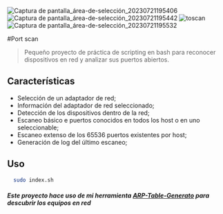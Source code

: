 ![Captura de pantalla_área-de-selección_20230721195406](https://github.com/SebSecRepos/port_scan/assets/130188315/ffcb4085-1e0d-4704-9b9b-41b27a8bd9f7)
![Captura de pantalla_área-de-selección_20230721195442](https://github.com/SebSecRepos/port_scan/assets/130188315/f7d717f8-ce3d-430d-bd9f-53777391960e)
![toscan](https://github.com/SebSecRepos/port_scan/assets/130188315/97138c72-ba95-40cb-9e9a-ba40994f9806)
![Captura de pantalla_área-de-selección_20230721195532](https://github.com/SebSecRepos/port_scan/assets/130188315/65f1cdbf-c6fd-4def-b6c0-f4522dc401a8)

#Port scan
> Pequeño proyecto de práctica de scripting en bash para reconocer dispositivos en red y analizar sus puertos abiertos.

## Características
- Selección de un adaptador de red;
- Información del adaptador de red seleccionado;
- Detección de los dispositivos dentro de la red;
- Escaneo básico e puertos conocidos en todos los host o en uno seleccionable;
- Escaneo extenso de los 65536 puertos existentes por host;
- Generación de log del último escaneo;

## Uso
``` bash
  sudo index.sh
```

##### Este proyecto hace uso de mi herramienta [ARP-Table-Generato](https://github.com/SebSecRepos/ARP-Table-generator) para descubrir los equipos en red
